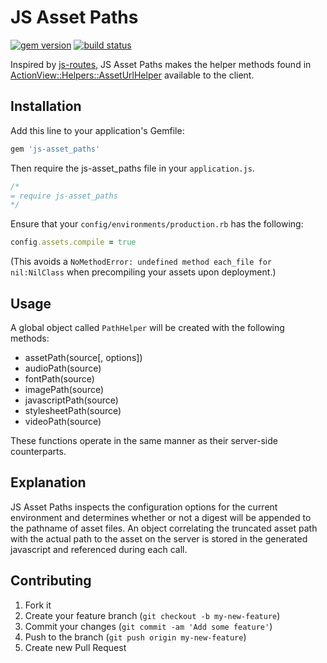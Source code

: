 # JS Asset Paths

[![gem version](https://badge.fury.io/rb/js-asset_paths.svg)](https://badge.fury.io/rb/js-asset_paths)
[![build status](https://travis-ci.org/sonnym/js-asset_paths.svg?branch=master)](https://travis-ci.org/sonnym/js-asset_paths)

Inspired by [js-routes](https://github.com/railsware/js-routes), JS Asset Paths makes the helper methods found in [ActionView::Helpers::AssetUrlHelper](http://rubydoc.info/docs/rails/ActionView/Helpers/AssetUrlHelper) available to the client.

## Installation

Add this line to your application's Gemfile:

```ruby
gem 'js-asset_paths'
```

Then require the js-asset_paths file in your `application.js`.

``` js
/*
= require js-asset_paths
*/
```

Ensure that your `config/environments/production.rb` has the following:
```ruby
config.assets.compile = true
```
(This avoids a `NoMethodError: undefined method each_file for nil:NilClass` when
precompiling your assets upon deployment.)

## Usage

A global object called `PathHelper` will be created with the following methods:

 - assetPath(source[, options])
 - audioPath(source)
 - fontPath(source)
 - imagePath(source)
 - javascriptPath(source)
 - stylesheetPath(source)
 - videoPath(source)

These functions operate in the same manner as their server-side counterparts.

## Explanation

JS Asset Paths inspects the configuration options for the current environment and determines whether or not a digest will be appended to the pathname of asset files. An object correlating the truncated asset path with the actual path to the asset on the server is stored in the generated javascript and referenced during each call.

## Contributing

1. Fork it
2. Create your feature branch (`git checkout -b my-new-feature`)
3. Commit your changes (`git commit -am 'Add some feature'`)
4. Push to the branch (`git push origin my-new-feature`)
5. Create new Pull Request
